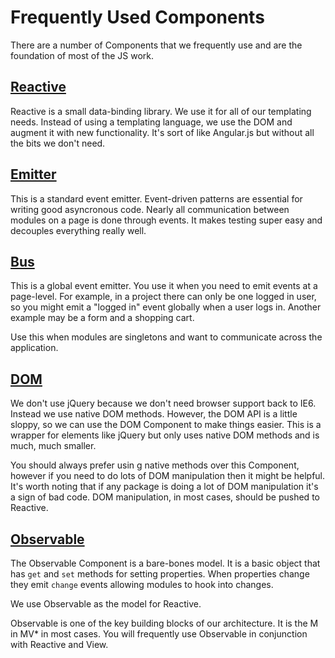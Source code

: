 # Frequently Used Components

There are a number of Components that we frequently use and are the foundation of most of the JS work.

## [Reactive](https://github.com/component/reactive)

Reactive is a small data-binding library. We use it for all of our templating needs. Instead of using a templating
language, we use the DOM and augment it with new functionality. It's sort of like Angular.js but without all the
bits we don't need.

## [Emitter](https://github.com/component/emitter)

This is a standard event emitter. Event-driven patterns are essential for writing good asyncronous code. Nearly
all communication between modules on a page is done through events. It makes testing super easy and decouples
everything really well.

## [Bus](https://github.com/component/bus)

This is a global event emitter. You use it when you need to emit events at a page-level. For example, in a project
there can only be one logged in user, so you might emit a "logged in" event globally when a user logs in. Another example
may be a form and a shopping cart.

Use this when modules are singletons and want to communicate across the application.

## [DOM](https://github.com/component/dom)

We don't use jQuery because we don't need browser support back to IE6. Instead we use native DOM methods. However, the
DOM API is a little sloppy, so we can use the DOM Component to make things easier. This is a wrapper for elements like
jQuery but only uses native DOM methods and is much, much smaller.

You should always prefer usin
g native methods over this Component, however if you need to do lots of DOM manipulation
then it might be helpful. It's worth noting that if any package is doing a lot of DOM manipulation it's a sign of
bad code. DOM manipulation, in most cases, should be pushed to Reactive.

## [Observable](https://github.com/anthonyshort/observable)

The Observable Component is a bare-bones model. It is a basic object that has `get` and `set` methods for setting
properties. When properties change they emit `change` events allowing modules to hook into changes.

We use Observable as the model for Reactive.

Observable is one of the key building blocks of our architecture. It is the M in MV* in most cases. You will frequently
use Observable in conjunction with Reactive and View.
